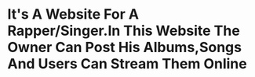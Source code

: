 # It's A Website For A Rapper/Singer.In This Website The Owner Can Post His Albums,Songs And Users Can Stream Them Online
